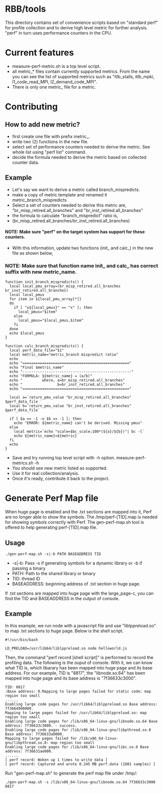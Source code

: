 # RBB/tools

This directory contains set of convenience scripts based on "standard perf" for profile collection and to derive high level metric for further analysis. "perf" in turn uses performance counters in the CPU.

# Current features

* measure-perf-metric.sh is a top level script.
* all metric_* files contain currently supported metrics. From the name you can see the list of supported metrics such as "itlb_stalls, itlb_mpki, l1_code_read_MPI, l2_demand_code_MPI".
* There is only one metric_ file for a metric.

# Contributing

## How to add new metric?
* first create one file with prefix metric_<name of the metric>.
* write two (2) functions in the new file.
* select set of performance counters needed to derive the metric. See whole list using "perf list" command.
* decide the formula needed to derive the metric based on collected counter data.

## Example
* Let's say we want to derive a metric called branch_mispredicts.
* make a copy of metric.template and renamed it metric_branch_mispredicts
* Select a set of counters needed to derive this metric are, "br_misp_retired.all_branches" and "br_inst_retired.all_branches"
* the formula to calculate "branch_mispredict" ratio is,
* (br_misp_retired.all_branches/br_inst_retired.all_branches)
#### NOTE: Make sure "perf" on the target system has support for these counters.

* With this information, update two functions (init_ and calc_) in the new file as shown below,
### NOTE: Make sure that function name init_ and calc_ has correct suffix with new metric_name.

```
function init_branch_mispredicts() {
  local local_pmu_array=(br_misp_retired.all_branches br_inst_retired.all_branches)
  local local_pmus
  for item in ${local_pmu_array[*]}
  do
    if [ "x${local_pmus}" == "x" ]; then
      local_pmus="$item"
    else
      local_pmus="$local_pmus,$item"
    fi
  done
  echo $local_pmus
}

function calc_branch_mispredicts() {
  local perf_data_file="$1"
  local metric_name="metric_branch mispredict ratio"
  echo
  echo "================================================="
  echo "Final $metric_name"
  echo "--------------------------------------------------"
  echo "FORMULA: ${metric_name} = (a/b)"
  echo "         where, a=br_misp_retired.all_branches"
  echo "                b=br_inst_retired.all_branches"
  echo "================================================="

  local a=`return_pmu_value "br_misp_retired.all_branches" $perf_data_file `
  local b=`return_pmu_value "br_inst_retired.all_branches" $perf_data_file`

  if [ $a == -1 -o $b == -1 ]; then
    echo "ERROR: ${metric_name} can't be derived. Missing pmus"
  else
    local metric=`echo "scale=$bc_scale;100*(${a}/${b})"| bc -l`
    echo ${metric_name}=${metric}
  fi
  echo
}
```

* Save and try running top level script with -h option.
measure-perf-metrics.sh -h
* You should see new metric listed as supported.
* Use it for real collection/analysis. 
* Once it's ready, contribute it back to the project.

# Generate Perf Map file

When huge page is enabled and the .txt sections are mapped into it, Perf are no longer able to show the symbols. The /tmp/perf-[TID].map is needed for showing symbols correctly with Perf. The gen-perf-map.sh tool is offered to help generating perf-[TID].map file.

## Usage
```
./gen-perf-map.sh -s|-b PATH BASEADDRESS TID
```
* -s|-b: Pass -s if generating symbols for a dynamic library or -b if passing a binary
* PATH: Path to the shared library or binary
* TID: thread ID
* BASEADDRESS: beginning address of .txt section in huge page.

If .txt sections are mapped into huge page with the large_page-c, you can find the TID and BASEADDRESS in the output of console.

## Example

In this example, we run node with a javascript file and use "liblppreload.so" to map .txt sections to huge page. Below is the shell script.
```
#!/usr/bin/bash

LD_PRELOAD=/usr/lib64/liblppreload.so node helloworld.js
```

Then, the command "perf record [shell script]" is performed to record the profiling data. The following is the ouput of console. With it, we can know what TID is, which libarary has been mapped into huge page and its base address. For our example, TID is "8817", the "libnode.so.64" has been mapped into huge page and its base address is "7f36633c3000".
```
TID: 8817
:Base address: 0.Mapping to large pages failed for static code: map region too small
......
Enabling large code pages for /usr/lib64/liblppreload.so Base address: 7f3664990000.
Mapping to large pages failed for /usr/lib64/liblppreload.so: map region too small
Enabling large code pages for /lib/x86_64-linux-gnu/libnode.so.64 Base address: 7f36633c3000. - success.
Enabling large code pages for /lib/x86_64-linux-gnu/libpthread.so.0 Base address: 7f36633a0000.
Mapping to large pages failed for /lib/x86_64-linux-gnu/libpthread.so.0: map region too small
Enabling large code pages for /lib/x86_64-linux-gnu/libc.so.6 Base address: 7f36631ae000.
......
[ perf record: Woken up 1 times to write data ]
[ perf record: Captured and wrote 0.245 MB perf.data (1881 samples) ]
```

Run "gen-perf-map.sh" to generate the perf map file under /tmp/:
```
./gen-perf-map.sh -s /lib/x86_64-linux-gnu/libnode.so.64 7f36633c3000 8817
```
